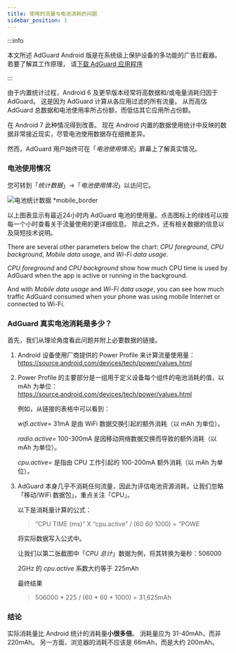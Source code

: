 ```yaml
---
title: 使用的流量与电池消耗的问题
sidebar_position: 1
---
```


:::info

本文所述 AdGuard Android 版是在系统级上保护设备的多功能的广告拦截器。 若要了解其工作原理， 请[下载 AdGuard 应用程序](https://agrd.io/download-kb-adblock)

:::

由于内置统计过程，Android 6 及更早版本经常将高数据和/或电量消耗归因于 AdGuard。 这是因为 AdGuard 计算从各应用过滤的所有流量。 从而高估 AdGuard 总数据和电池使用率所占份额，而低估其它应用所占份额。

在 Android 7 此种情况得到改善。 现在 Android 内置的数据使用统计中反映的数据非常接近现实，尽管电池使用数据存在细微差异。

然而，AdGuard 用户始终可在「*电池使用情况*」屏幕上了解真实情况。

### 电池使用情况

您可转到「*统计数据*」→「*电池使用情况*」以访问它。

![电池统计数据 *mobile_border](https://cdn.adtidy.org/content/articles/battery/1.png)

以上图表显示有最近24小时内 AdGuard 电池的使用量。点击图标上的绿线可以按每一个小时查看关于流量使用的更详细信息。 除此之外，还有相关数据的信息以及简短技术说明。

There are several other parameters below the chart: *CPU foreground*, *CPU background*, *Mobile data usage*, and *Wi-Fi data usage*.

*CPU foreground* and *CPU background* show how much CPU time is used by AdGuard when the app is active or running in the background.

And with *Mobile data usage* and *Wi-Fi data usage*, you can see how much traffic AdGuard consumed when your phone was using mobile Internet or connected to Wi-Fi.

### AdGuard 真实电池消耗是多少？

首先，我们从理论角度看此问题并附上必要数据的链接。

1. Android 设备使用厂商提供的 Power Profile 来计算流量使用量：<https://source.android.com/devices/tech/power/values.html>

1. Power Profile 的主要部分是一组用于定义设备每个组件的电池消耗的值，以 mAh 为单位：<https://source.android.com/devices/tech/power/values.html>

    例如，从链接的表格中可以看到：

    *wifi.active=* 31mA 是由 WiFi 数据交换引起的额外消耗（以 mAh 为单位）。

    *radio.active=* 100-300mA 是因移动网络数据交换而导致的额外消耗（以 mAh 为单位）。

    *cpu.active=* 是指由 CPU 工作引起的 100-200mA 额外消耗（以 mAh 为单位）。

1. AdGuard 本身几乎不消耗任何流量，因此为评估电池资源消耗，让我们忽略「移动/WiFi 数据包」，重点关注「CPU」。

    以下是消耗量计算的公式：

    > “CPU TIME (ms)” X “cpu.active” / (60 *60* 1000) = “POWE

    将实际数据写入公式中。

    让我们以第二张截图中「*CPU 总计*」数据为例，将其转换为毫秒：506000

    2GHz 的 *cpu.active* 系数大约等于 225mAh

    最终结果

    > 506000 * 225 / (60 * 60 * 1000) = 31,625mAh

### 结论

实际消耗量比 Android 统计的消耗量**小很多倍**。 消耗量应为 31-40mAh，而非 220mAh。 另一方面，浏览器的消耗不应该是 66mAh，而是大约 200mAh。
